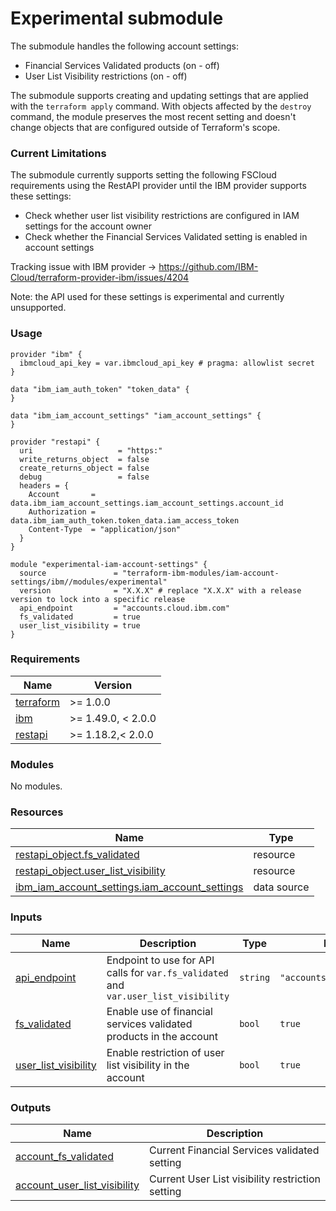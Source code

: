 # Experimental submodule

The submodule handles the following account settings:

- Financial Services Validated products (on - off)
- User List Visibility restrictions (on - off)

The submodule supports creating and updating settings that are applied with the `terraform apply` command. With objects
affected by the `destroy` command, the module preserves the most recent setting and doesn't change objects that are
configured outside of Terraform's scope.

### Current Limitations

The submodule currently supports setting the following FSCloud requirements using the RestAPI provider until the IBM provider supports these settings:

- Check whether user list visibility restrictions are configured in IAM settings for the account owner
- Check whether the Financial Services Validated setting is enabled in account settings

Tracking issue with IBM provider -> <https://github.com/IBM-Cloud/terraform-provider-ibm/issues/4204>

Note: the API used for these settings is experimental and currently unsupported.

### Usage

```hcl
provider "ibm" {
  ibmcloud_api_key = var.ibmcloud_api_key # pragma: allowlist secret
}

data "ibm_iam_auth_token" "token_data" {
}

data "ibm_iam_account_settings" "iam_account_settings" {
}

provider "restapi" {
  uri                   = "https:"
  write_returns_object  = false
  create_returns_object = false
  debug                 = false
  headers = {
    Account       = data.ibm_iam_account_settings.iam_account_settings.account_id
    Authorization = data.ibm_iam_auth_token.token_data.iam_access_token
    Content-Type  = "application/json"
  }
}

module "experimental-iam-account-settings" {
  source               = "terraform-ibm-modules/iam-account-settings/ibm//modules/experimental"
  version              = "X.X.X" # replace "X.X.X" with a release version to lock into a specific release
  api_endpoint         = "accounts.cloud.ibm.com"
  fs_validated         = true
  user_list_visibility = true
}
```

<!-- BEGINNING OF PRE-COMMIT-TERRAFORM DOCS HOOK -->
### Requirements

| Name | Version |
|------|---------|
| <a name="requirement_terraform"></a> [terraform](#requirement\_terraform) | >= 1.0.0 |
| <a name="requirement_ibm"></a> [ibm](#requirement\_ibm) | >= 1.49.0, < 2.0.0 |
| <a name="requirement_restapi"></a> [restapi](#requirement\_restapi) | >= 1.18.2,< 2.0.0 |

### Modules

No modules.

### Resources

| Name | Type |
|------|------|
| [restapi_object.fs_validated](https://registry.terraform.io/providers/Mastercard/restapi/latest/docs/resources/object) | resource |
| [restapi_object.user_list_visibility](https://registry.terraform.io/providers/Mastercard/restapi/latest/docs/resources/object) | resource |
| [ibm_iam_account_settings.iam_account_settings](https://registry.terraform.io/providers/IBM-Cloud/ibm/latest/docs/data-sources/iam_account_settings) | data source |

### Inputs

| Name | Description | Type | Default | Required |
|------|-------------|------|---------|:--------:|
| <a name="input_api_endpoint"></a> [api\_endpoint](#input\_api\_endpoint) | Endpoint to use for API calls for `var.fs_validated` and `var.user_list_visibility` | `string` | `"accounts.cloud.ibm.com"` | no |
| <a name="input_fs_validated"></a> [fs\_validated](#input\_fs\_validated) | Enable use of financial services validated products in the account | `bool` | `true` | no |
| <a name="input_user_list_visibility"></a> [user\_list\_visibility](#input\_user\_list\_visibility) | Enable restriction of user list visibility in the account | `bool` | `true` | no |

### Outputs

| Name | Description |
|------|-------------|
| <a name="output_account_fs_validated"></a> [account\_fs\_validated](#output\_account\_fs\_validated) | Current Financial Services validated setting |
| <a name="output_account_user_list_visibility"></a> [account\_user\_list\_visibility](#output\_account\_user\_list\_visibility) | Current User List visibility restriction setting |
<!-- END OF PRE-COMMIT-TERRAFORM DOCS HOOK -->
